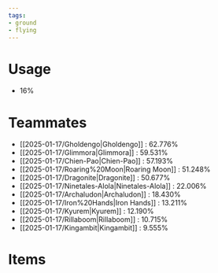 ```yaml
---
tags:
- ground
- flying
---
```

# Usage
- 16%
# Teammates
- [[2025-01-17/Gholdengo|Gholdengo]] : 62.776%
- [[2025-01-17/Glimmora|Glimmora]] : 59.531%
- [[2025-01-17/Chien-Pao|Chien-Pao]] : 57.193%
- [[2025-01-17/Roaring%20Moon|Roaring Moon]] : 51.248%
- [[2025-01-17/Dragonite|Dragonite]] : 50.677%
- [[2025-01-17/Ninetales-Alola|Ninetales-Alola]] : 22.006%
- [[2025-01-17/Archaludon|Archaludon]] : 18.430%
- [[2025-01-17/Iron%20Hands|Iron Hands]] : 13.211%
- [[2025-01-17/Kyurem|Kyurem]] : 12.190%
- [[2025-01-17/Rillaboom|Rillaboom]] : 10.715%
- [[2025-01-17/Kingambit|Kingambit]] : 9.555%
# Items